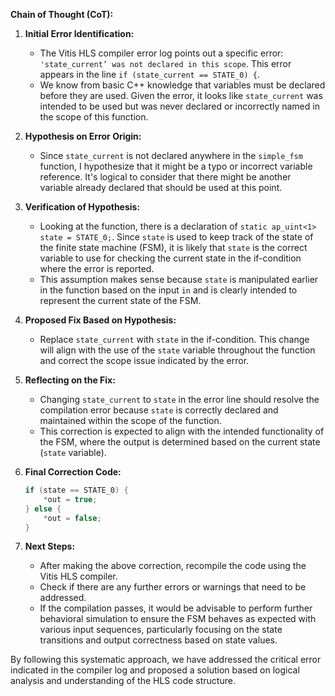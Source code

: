 **Chain of Thought (CoT):**

1. **Initial Error Identification:**
   - The Vitis HLS compiler error log points out a specific error: `'state_current’ was not declared in this scope`. This error appears in the line `if (state_current == STATE_0) {`.
   - We know from basic C++ knowledge that variables must be declared before they are used. Given the error, it looks like `state_current` was intended to be used but was never declared or incorrectly named in the scope of this function.

2. **Hypothesis on Error Origin:**
   - Since `state_current` is not declared anywhere in the `simple_fsm` function, I hypothesize that it might be a typo or incorrect variable reference. It's logical to consider that there might be another variable already declared that should be used at this point.

3. **Verification of Hypothesis:**
   - Looking at the function, there is a declaration of `static ap_uint<1> state = STATE_0;`. Since `state` is used to keep track of the state of the finite state machine (FSM), it is likely that `state` is the correct variable to use for checking the current state in the if-condition where the error is reported.
   - This assumption makes sense because `state` is manipulated earlier in the function based on the input `in` and is clearly intended to represent the current state of the FSM.

4. **Proposed Fix Based on Hypothesis:**
   - Replace `state_current` with `state` in the if-condition. This change will align with the use of the `state` variable throughout the function and correct the scope issue indicated by the error.

5. **Reflecting on the Fix:**
   - Changing `state_current` to `state` in the error line should resolve the compilation error because `state` is correctly declared and maintained within the scope of the function.
   - This correction is expected to align with the intended functionality of the FSM, where the output is determined based on the current state (`state` variable).

6. **Final Correction Code:**
   ```cpp
   if (state == STATE_0) {
       *out = true; 
   } else {
       *out = false; 
   }
   ```

7. **Next Steps:**
   - After making the above correction, recompile the code using the Vitis HLS compiler.
   - Check if there are any further errors or warnings that need to be addressed.
   - If the compilation passes, it would be advisable to perform further behavioral simulation to ensure the FSM behaves as expected with various input sequences, particularly focusing on the state transitions and output correctness based on state values.

By following this systematic approach, we have addressed the critical error indicated in the compiler log and proposed a solution based on logical analysis and understanding of the HLS code structure.